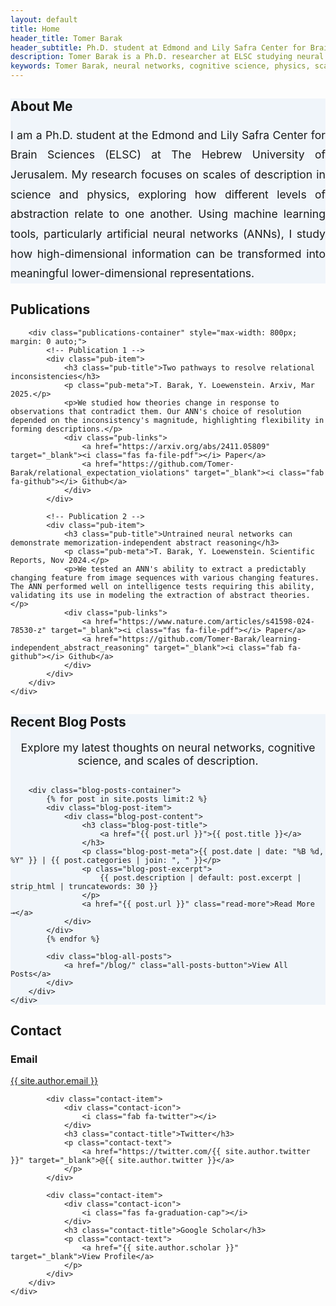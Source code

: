 ```yaml
---
layout: default
title: Home
header_title: Tomer Barak
header_subtitle: Ph.D. student at Edmond and Lily Safra Center for Brain Sciences (ELSC)<br>The Hebrew University of Jerusalem.
description: Tomer Barak is a Ph.D. researcher at ELSC studying neural networks, cognitive science, and scales of description in physics.
keywords: Tomer Barak, neural networks, cognitive science, physics, scales of description, ELSC, abstract reasoning, AI research, Hebrew University
---
```


<!-- About Section -->
<section id="about" style="background-color: #f0f5fa;">
    <div class="container">
        <h2 class="section-title">About Me</h2>
            <p style="text-align: justify; max-width: 800px; margin: 0 auto; font-size: 1.1rem; line-height: 1.8; hyphens: none; word-break: keep-all;">
                I am a Ph.D. student at the Edmond and Lily Safra Center for Brain Sciences (ELSC) at The Hebrew University of Jerusalem. My research focuses on scales of description in science and physics, exploring how different levels of abstraction relate to one another. Using machine learning tools, particularly artificial neural networks (ANNs), I study how high-dimensional information can be transformed into meaningful lower-dimensional representations.
            </p>
    </div>
</section>

<!-- Publications Section -->
<section id="publications">
    <div class="container">
        <h2 class="section-title">Publications</h2>
        
        <div class="publications-container" style="max-width: 800px; margin: 0 auto;">
            <!-- Publication 1 -->
            <div class="pub-item">
                <h3 class="pub-title">Two pathways to resolve relational inconsistencies</h3>
                <p class="pub-meta">T. Barak, Y. Loewenstein. Arxiv, Mar 2025.</p>
                <p>We studied how theories change in response to observations that contradict them. Our ANN's choice of resolution depended on the inconsistency's magnitude, highlighting flexibility in forming descriptions.</p>
                <div class="pub-links">
                    <a href="https://arxiv.org/abs/2411.05809" target="_blank"><i class="fas fa-file-pdf"></i> Paper</a>
                    <a href="https://github.com/Tomer-Barak/relational_expectation_violations" target="_blank"><i class="fab fa-github"></i> Github</a>
                </div>
            </div>
            
            <!-- Publication 2 -->
            <div class="pub-item">
                <h3 class="pub-title">Untrained neural networks can demonstrate memorization-independent abstract reasoning</h3>
                <p class="pub-meta">T. Barak, Y. Loewenstein. Scientific Reports, Nov 2024.</p>
                <p>We tested an ANN's ability to extract a predictably changing feature from image sequences with various changing features. The ANN performed well on intelligence tests requiring this ability, validating its use in modeling the extraction of abstract theories.</p>
                <div class="pub-links">
                    <a href="https://www.nature.com/articles/s41598-024-78530-z" target="_blank"><i class="fas fa-file-pdf"></i> Paper</a>
                    <a href="https://github.com/Tomer-Barak/learning-independent_abstract_reasoning" target="_blank"><i class="fab fa-github"></i> Github</a>
                </div>
            </div>
        </div>
    </div>
</section>

<!-- Recent Blog Posts Section -->
<section id="blog-posts" style="background-color: #f0f5fa;">
    <div class="container">
        <h2 class="section-title">Recent Blog Posts</h2>
        <p style="text-align: center; max-width: 800px; margin: 0 auto 30px; font-size: 1.1rem;">
            Explore my latest thoughts on neural networks, cognitive science, and scales of description.
        </p>
        
        <div class="blog-posts-container">
            {% for post in site.posts limit:2 %}
            <div class="blog-post-item">
                <div class="blog-post-content">
                    <h3 class="blog-post-title">
                        <a href="{{ post.url }}">{{ post.title }}</a>
                    </h3>
                    <p class="blog-post-meta">{{ post.date | date: "%B %d, %Y" }} | {{ post.categories | join: ", " }}</p>
                    <p class="blog-post-excerpt">
                        {{ post.description | default: post.excerpt | strip_html | truncatewords: 30 }}
                    </p>
                    <a href="{{ post.url }}" class="read-more">Read More →</a>
                </div>
            </div>
            {% endfor %}
            
            <div class="blog-all-posts">
                <a href="/blog/" class="all-posts-button">View All Posts</a>
            </div>
        </div>
    </div>
</section>

<!-- Contact Section -->
<section id="contact">
    <div class="container">
        <h2 class="section-title">Contact</h2>
        <div class="contact-info">
            <div class="contact-item">
                <div class="contact-icon">
                    <i class="fas fa-envelope"></i>
                </div>
                <h3 class="contact-title">Email</h3>
                <p class="contact-text">
                    <a href="mailto:{{ site.author.email }}">{{ site.author.email }}</a>
                </p>
            </div>
            
            <div class="contact-item">
                <div class="contact-icon">
                    <i class="fab fa-twitter"></i>
                </div>
                <h3 class="contact-title">Twitter</h3>
                <p class="contact-text">
                    <a href="https://twitter.com/{{ site.author.twitter }}" target="_blank">@{{ site.author.twitter }}</a>
                </p>
            </div>
            
            <div class="contact-item">
                <div class="contact-icon">
                    <i class="fas fa-graduation-cap"></i>
                </div>
                <h3 class="contact-title">Google Scholar</h3>
                <p class="contact-text">
                    <a href="{{ site.author.scholar }}" target="_blank">View Profile</a>
                </p>
            </div>
        </div>
    </div>
</section>